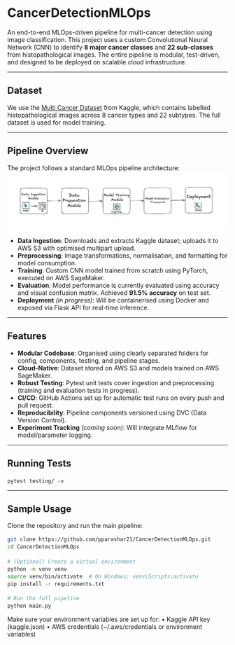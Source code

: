 # CancerDetectionMLOps

An end-to-end MLOps-driven pipeline for multi-cancer detection using image classification. This project uses a custom Convolutional Neural Network (CNN) to identify **8 major cancer classes** and **22 sub-classes** from histopathological images. The entire pipeline is modular, test-driven, and designed to be deployed on scalable cloud infrastructure.

---

## Dataset

We use the [Multi Cancer Dataset](https://www.kaggle.com/datasets/obulisainaren/multi-cancer) from Kaggle, which contains labelled histopathological images across 8 cancer types and 22 subtypes. The full dataset is used for model training.

---

## Pipeline Overview

The project follows a standard MLOps pipeline architecture: ![Workflow Diagram](assets/workflow.png)


- **Data Ingestion**: Downloads and extracts Kaggle dataset; uploads it to AWS S3 with optimised multipart upload.
- **Preprocessing**: Image transformations, normalisation, and formatting for model consumption.
- **Training**: Custom CNN model trained from scratch using PyTorch, executed on AWS SageMaker.
- **Evaluation**: Model performance is currently evaluated using accuracy and visual confusion matrix. Achieved **91.5% accuracy** on test set.
- **Deployment** *(in progress)*: Will be containerised using Docker and exposed via Flask API for real-time inference.

---

## Features

- **Modular Codebase**: Organised using clearly separated folders for config, components, testing, and pipeline stages.
- **Cloud-Native**: Dataset stored on AWS S3 and models trained on AWS SageMaker.
- **Robust Testing**: Pytest unit tests cover ingestion and preprocessing (training and evaluation tests in progress).
- **CI/CD**: GitHub Actions set up for automatic test runs on every push and pull request.
- **Reproducibility**: Pipeline components versioned using DVC (Data Version Control).
- **Experiment Tracking** *(coming soon)*: Will integrate MLflow for model/parameter logging.

---

## Running Tests

`pytest testing/ -v`

--- 

## Sample Usage

Clone the repository and run the main pipeline: 

```bash
git clone https://github.com/pparashar21/CancerDetectionMLOps.git
cd CancerDetectionMLOps

# (Optional) Create a virtual environment
python -m venv venv
source venv/bin/activate  # On Windows: venv\Scripts\activate
pip install -r requirements.txt

# Run the full pipeline
python main.py
```

Make sure your environment variables are set up for:
	•	Kaggle API key (kaggle.json)
	•	AWS credentials (~/.aws/credentials or environment variables)

